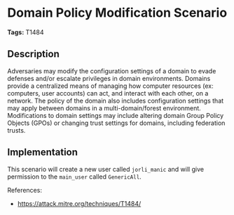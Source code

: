 # Domain Policy Modification Scenario

**Tags:** T1484

## Description

Adversaries may modify the configuration settings of a domain to evade defenses and/or escalate privileges in domain environments. Domains provide a centralized means of managing how computer resources (ex: computers, user accounts) can act, and interact with each other, on a network. The policy of the domain also includes configuration settings that may apply between domains in a multi-domain/forest environment. Modifications to domain settings may include altering domain Group Policy Objects (GPOs) or changing trust settings for domains, including federation trusts.

## Implementation

This scenario will create a new user called `jorli_manic` and will give permission to the `main_user` called `GenericAll`.

References:

- https://attack.mitre.org/techniques/T1484/